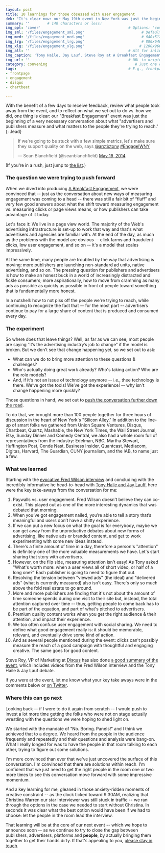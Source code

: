 ```yaml
---
layout: post
title: 10 learnings for those obsessed with user engagement
dek: "It's clear now: our May 19th event in New York was just the beginning"
summary: ''        # 140 characters or less!
img_opt: 'cover'                                        # Options: 'cover' or 'inlne' or 'none'
img_sml: '/files/engagement_sml.png'                          # Default on cover or inline
img_med: '/files/engagement_med.png'                          # 640x512px cover, inline
img_lrg: '/files/engagement_lrg.png'                          # 800x640px cover, inline
img_xlg: '/files/engagement_xlg.png'                         # 1200x960px cover only
img_alt: ''                                             # Alt for inline
img_caption: 'Tony Haile, Jay Lauf, Steve Roy at A Breakfast Engagement'                                         # Caption for either
img_url: ''                                             # URL to original image
category: convening                                        # Just one of the 4xCs
tags:                                                   # E.g., frontpage
- frontpage
- engagement
- disqus
- chartbeat

---
```


With the benefit of a few days to receive feedback, review what people took away from the event, and to reflect on what we set out to do vs. how we did, one thing is clear: our "Breakfast Engagement" event was just the beginning of a very necessary conversation about what "advertisers and publishers measure and what matters to the people they're trying to reach."
{: .lead}

<blockquote class="twitter-tweet" lang="en"><p>If we&#39;re going to be stuck with a few simple metrics, let&#39;s make sure they support quality on the web, says <a href="https://twitter.com/arctictony">@arctictony</a> <a href="https://twitter.com/search?q=%23EngageIWNY&amp;src=hash">#EngageIWNY</a></p>&mdash; Sean Blanchfield (@seanblanchfield) <a href="https://twitter.com/seanblanchfield/statuses/468425317674389504">May 19, 2014</a></blockquote>
<script async src="//platform.twitter.com/widgets.js" charset="utf-8"></script>

(If you're in a rush, just jump to [the list](#what-we-learned).)

### The question we were trying to push forward

When we dived into producing [A Breakfast Engagement](http://events.disqus.com/nyc/a-breakfast-engagement/), we were convinced that -- just as the conversation about new ways of measuring engagement was coming to a head -- there was still a fair bit of “fluff” and very few good answers about what the shift toward measuring engagement vs. measuring clicks or page views means, or how publishers can take advantage of it today.

Let's face it: We live in a page view world. The majority of the Web's advertising infrastructure is set-up to work that way and that's what advertisers and agencies are familiar with. At the end of the day, as much as the problems with the model are obvious -- click farms and fraudulent clicks, low user engagement, and so on -- it's a model that scales impressively.

At the same time, many people are troubled by the way that advertising is moving: more publishers are launching non-standard ad units, native advertising, and so on. The pressing question for publishers and advertisers is how to make an honest buck in a world of increasingly distracted and fickle consumers; more aspirationally, how to move from cramming as many ads as possible as quickly as possible in front of people toward something that is fundamentally more honest. 

In a nutshell: how to not piss off the people we're trying to reach, while continuing to recognize the fact that -- for the most part -- advertisers continue to pay for a large share of content that is produced and consumed every day.

### The experiment

So where does that leave things? Well, as far as we can see, most people are saying “it’s the advertising industry’s job to change" if the model is broken. But we don't see that change happening yet, so we set out to ask:

* What can we do to bring more attention to these questions & challenges?
* Who's actually doing great work already? Who's taking action? Who are the role models?
* And, if it's not an issue of technology anymore -- i.e., thee technology is there. We’ve got the tools! We’ve got the experience! -- why isn't change happening more quickly? 

Those questions in hand, we set out to [push the conversation further down the road](http://events.disqus.com/nyc/a-breakfast-engagement/). 

To do that, we brought more than 100 people together for three hours of discussion in the heart of New York's "Silicon Alley." In addition to the line-up of smart folks we gathered from Union Square Ventures, Disqus, Chartbeat, Quartz, Mashable, the New York Times, the Wall Street Journal, Etsy, Sunday Dinner and Comedy Central, we also had a whole room full of representatives from the industry: Edelman, NBC, Martha Stewart, Huffington Post, Conde Nast, Business Insider, Quantcast, Mediacom, Digitas, Harvard, The Guardian, CUNY journalism, and the IAB, to name just a few.

### What we learned

Starting with the [evocative Fred Wilson interview](https://www.youtube.com/watch?v=XNzUN84KP5k) and concluding  with the incredibly informative he head-to-head with [Tony Haile and Jay Lauff](https://www.youtube.com/watch?v=S0dwiD4qaXc), here were the key take-aways from the conversation for me:

1. Paywalls vs. user engagement. Fred Wilson doesn't believe they can co-exist.  This played out as one of the more interesting dynamics that was debated that morning.
1. When you’ve got engagement nailed, you’re able to tell a story that’s meaningful and users don’t have a shitty experience.
1. If we can put a new focus on what the goal is for everybody, maybe we can get away from the unproductive debates about new forms of advertising, like native ads or branded content, and get to work experimenting with some new ideas instead.
1. There's a finite amount of time in a day, therefore a person's "attention" is definitely one of the more valuable measurements we have. Let's start sharing that story with advertisers.
1. However, on the flip side, measuring attention isn't easy! As Tony asked "What's worth more: when a user views all of short video, or half of a long one?" Each publisher is going to need to figure that out.
1. Resolving the tension between "viewed ads" (the ideal) and "delivered ads" (what is currently measured) also isn't easy. There's only so much above the fold real estate to go around.
1. More and more publishers are finding that it's not about the amount of time someone spends during one visit to their site but, instead, the total attention captured over time -- thus, getting people to come back has to be part of the equation, and part of what's pitched to advertisers.
1. Premium quality content works when you get the right audience & their attention, and impact their experience.
1. We too often confuse user engagement with social sharing. We need to define what good engagement really is: it should be memorable, relevant, and eventually drive some kind of action.
1. And as several people mentioned during the event: clicks can't possibly measure the reach of a good campaign with thoughtful and engaging creative. The same goes for good content.

Steve Roy, VP of Marketing at [Disqus](http://disqus.com) has also done [a good summary of the event](http://blog.disqus.com/post/86410782115/disarming-engagement-a-recap-of-our-internet-week), which includes videos from the Fred Wilson interview and the Tony Haile & Jay Lauf debate.

If you were at the event, let me know what your key take aways were in the comments below or [on Twitter](https://twitter.com/phillipadsmith).

### Where this can go next

Looking back -- if I were to do it again from scratch -- I would push to invest a lot more time getting the folks who were not on stage actually wrestling with the questions we were hoping to shed light on.

We started with the mandate of "No. Boring. Panels!" and I think we achieved that to a degree. We heard from the people in the audience frequently and repeatedly and their questions and analysis were bang-on. What I really longed for was to have the people in that room talking to each other, trying to figure out some solutions. 

I'm more convinced than ever that we've just uncovered the surface of this conversation. I'm convinced that there are solutions within reach. I'm confident that we just need to get the right people in the room one or two more times to see this conversation move forward with some impressive momentum.

And a key learning for me, gleaned in those anxiety-ridden moments of creative constraint -- as the clock ticked toward 9:30AM, realizing that Christina Warren our star interviewer was still stuck in traffic -- we ran through the options in the case we needed to start without Christina. In seconds it was clear what the best option would have been if we had to choose: let the people in the room lead the interview. 

That learning will be at the core of our next event -- which we hope to announce soon -- as we continue to try to close the gap between publishers, advertisers, platforms and **people**, by actually bringing them together to get their hands dirty. If that's appealing to you, [please stay in touch](https://twitter.com/phillipadsmith).

